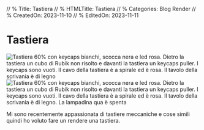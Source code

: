 // % Title: Tastiera
// % HTMLTitle: Tastiera
// % Categories: Blog Render
// % CreatedOn: 2023-11-10
// % EditedOn: 2023-11-11

# Tastiera

![Tastiera 60% con keycaps bianchi, scocca nera e led rosa. Dietro la tastiera un cubo di Rubik non risolto e davanti la tastiera un keycaps puller. I keycaps sono vuoti. Il cavo della tastiera è a spirale ed è rosa. Il tavolo della scrivania è di legno]([staticoso:Site:RelativeRoot]Assets/Render/Keyboard2.png)
![Tastiera 60% con keycaps bianchi, scocca nera e led rosa. Dietro la tastiera un cubo di Rubik non risolto e davanti la tastiera un keycaps puller. I keycaps sono vuoti. Il cavo della tastiera è a spirale ed è rosa. Il tavolo della scrivania è di legno. La lampadina qua è spenta]([staticoso:Site:RelativeRoot]Assets/Render/Keyboard3.png)

Mi sono recentemente appassionata di tastiere meccaniche e cose simili quindi ho voluto fare un rendere una tastiera.
